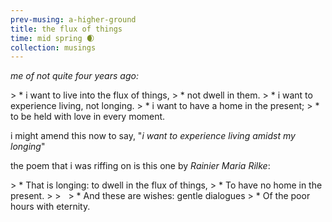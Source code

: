 ```yaml
--- 
prev-musing: a-higher-ground
title: the flux of things
time: mid spring 🌒
collection: musings
---
```

<cite>me of not quite four years ago:</cite>
<div class="poem" markdown="1">
> * i want to live into the flux of things,
> * not dwell in them. 
> * i want to experience living, not longing. 
> * i want to have a home in the present; 
> * to be held with love in every moment. 
</div>

i might amend this now to say, "<i>i want to 
experience living amidst my longing</i>"

the poem that i was riffing on is 
this one by <cite>Rainier Maria Rilke</cite>:
<div class="poem" markdown="1">
> * That is longing: to dwell in the flux of things,
> * To have no home in the present.
> 
> &nbsp;
> * And these are wishes: gentle dialogues
> * Of the poor hours with eternity. 
</div>